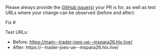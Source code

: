 Please always provide the [GitHub issue(s)](../issues) your PR is for, as well as test URLs where your change can be observed (before and after):

Fix #<gh-issue-id>

Test URLs:
- Before: https://main--trader-joes-ue--mspara26.hlx.live/
- After: https://<branch>--trader-joes-ue--mspara26.hlx.live/
